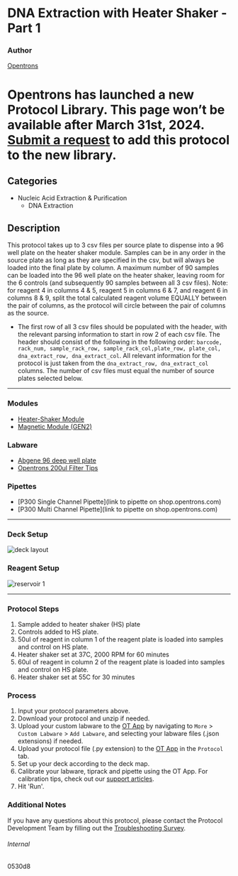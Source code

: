 # DNA Extraction with Heater Shaker - Part 1

### Author
[Opentrons](https://opentrons.com/)


# Opentrons has launched a new Protocol Library. This page won’t be available after March 31st, 2024. [Submit a request](https://docs.google.com/forms/d/e/1FAIpQLSdYYp9QCKow4nn0KlCVsMS3HX0eJ0N9O7-erajKvcpT0lWbSg/viewform) to add this protocol to the new library.

## Categories
* Nucleic Acid Extraction & Purification
	* DNA Extraction

## Description
This protocol takes up to 3 csv files per source plate to dispense into a 96 well plate on the heater shaker module. Samples can be in any order in the source plate as long as they are specified in the csv, but will always be loaded into the final plate by column. A maximum number of 90 samples can be loaded into the 96 well plate on the heater shaker, leaving room for the 6 controls (and subsequently 90 samples between all 3 csv files). Note: for reagent 4 in columns 4 & 5, reagent 5 in columns 6 & 7, and reagent 6 in columns 8 & 9, split the total calculated reagent volume EQUALLY between the pair of columns, as the protocol will circle between the pair of columns as the source.

* The first row of all 3 csv files should be populated with the header, with the relevant parsing information to start in row 2 of each csv file. The header should consist of the following in the following order: ```barcode, rack_num, sample_rack_row, sample_rack_col,plate_row, plate_col, dna_extract_row, dna_extract_col```. All relevant information for the protocol is just taken from the ```dna_extract_row, dna_extract_col``` columns. The number of csv files must equal the number of source plates selected below.


---

### Modules
* [Heater-Shaker Module](https://shop.opentrons.com/heater-shaker-module/)
* [Magnetic Module (GEN2)](https://shop.opentrons.com/collections/hardware-modules/products/magdeck)

### Labware
* [Abgene 96 deep well plate](https://assets.fishersci.com/TFS-Assets/LCD/Datasheets/Abgene-96-Well-Plate-Datasheet.pdf)
* [Opentrons 200ul Filter Tips](https://shop.opentrons.com/universal-filter-tips/)

### Pipettes
* [P300 Single Channel Pipette](link to pipette on shop.opentrons.com)
* [P300 Multi Channel Pipette](link to pipette on shop.opentrons.com)

---

### Deck Setup
![deck layout](https://opentrons-protocol-library-website.s3.amazonaws.com/custom-README-images/0530d8/Screen+Shot+2022-11-07+at+11.04.58+AM.png)

### Reagent Setup
![reservoir 1](https://opentrons-protocol-library-website.s3.amazonaws.com/custom-README-images/0530d8/Screen+Shot+2022-11-01+at+11.46.43+AM.png)

---

### Protocol Steps
1. Sample added to heater shaker (HS) plate
2. Controls added to HS plate.
3. 50ul of reagent in column 1 of the reagent plate is loaded into samples and control on HS plate.
4. Heater shaker set at 37C, 2000 RPM for 60 minutes
5. 60ul of reagent in column 2 of the reagent plate is loaded into samples and control on HS plate.
6. Heater shaker set at 55C for 30 minutes

### Process
1. Input your protocol parameters above.
2. Download your protocol and unzip if needed.
3. Upload your custom labware to the [OT App](https://opentrons.com/ot-app) by navigating to `More` > `Custom Labware` > `Add Labware`, and selecting your labware files (.json extensions) if needed.
4. Upload your protocol file (.py extension) to the [OT App](https://opentrons.com/ot-app) in the `Protocol` tab.
5. Set up your deck according to the deck map.
6. Calibrate your labware, tiprack and pipette using the OT App. For calibration tips, check out our [support articles](https://support.opentrons.com/en/collections/1559720-guide-for-getting-started-with-the-ot-2).
7. Hit 'Run'.

### Additional Notes
If you have any questions about this protocol, please contact the Protocol Development Team by filling out the [Troubleshooting Survey](https://protocol-troubleshooting.paperform.co/).

###### Internal
0530d8
